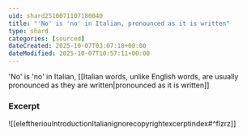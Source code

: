 ```yaml
---
uid: shard2510071107180040
title: "'No' is 'no' in Italian, pronounced as it is written"
type: shard
categories: [sourced]
dateCreated: 2025-10-07T03:07:18+00:00
dateModified: 2025-10-07T10:57:11+00:00
---
```

'No' is 'no' in Italian, [[Italian words, unlike English words, are usually pronounced as they are written|pronounced as it is written]]
### Excerpt
![[eleftheriouIntroductionItalianignorecopyrightexcerptindex#^flzrz]]